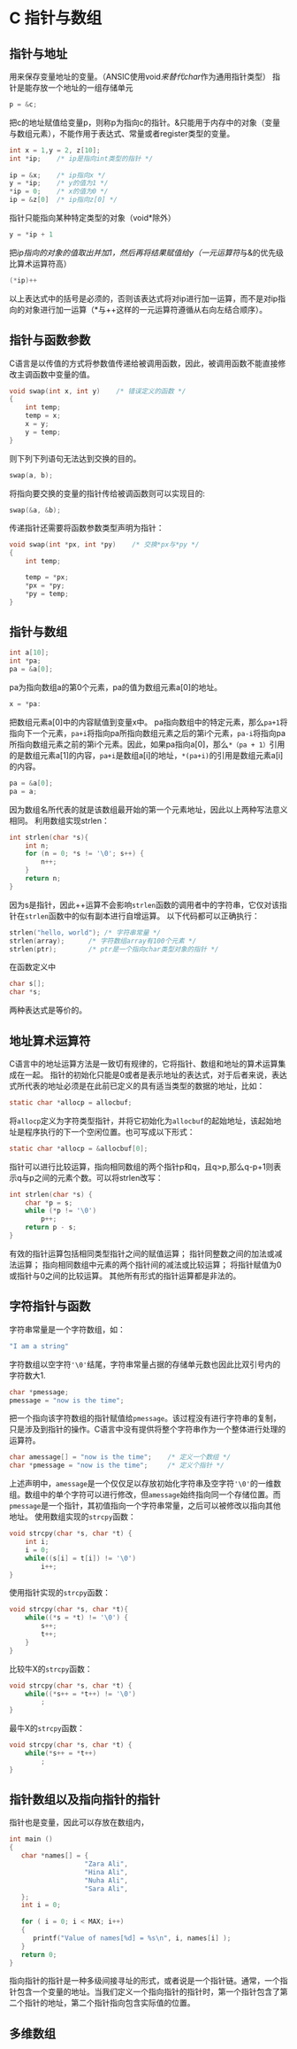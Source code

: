 # C 指针与数组
## 指针与地址
用来保存变量地址的变量。（ANSIC使用void*来替代char*作为通用指针类型）
指针是能存放一个地址的一组存储单元
```c
p = &c;
```
把c的地址赋值给变量p，则称p为指向c的指针。&只能用于内存中的对象（变量与数组元素），不能作用于表达式、常量或者register类型的变量。
```c
int x = 1,y = 2, z[10];
int *ip;	/* ip是指向int类型的指针 */
	
ip = &x;	/* ip指向x */
y = *ip;	/* y的值为1 */
*ip = 0;	/* x的值为0 */
ip = &z[0]	/* ip指向z[0] */
```
指针只能指向某种特定类型的对象（void*除外）
```c
y = *ip + 1
```
把*ip指向的对象的值取出并加1，然后再将结果赋值给y（一元运算符*与&的优先级比算术运算符高）
```c
(*ip)++
```
以上表达式中的括号是必须的，否则该表达式将对ip进行加一运算，而不是对ip指向的对象进行加一运算（*与++这样的一元运算符遵循从右向左结合顺序）。

## 指针与函数参数
C语言是以传值的方式将参数值传递给被调用函数，因此，被调用函数不能直接修改主调函数中变量的值。
```c
void swap(int x, int y)    /* 错误定义的函数 */
{
    int temp;
    temp = x;
    x = y;
    y = temp;
}
```
则下列下列语句无法达到交换的目的。
```c
swap(a, b);
```
将指向要交换的变量的指针传给被调函数则可以实现目的:
```c
swap(&a, &b);
```
传递指针还需要将函数参数类型声明为指针：
```c
void swap(int *px, int *py)    /* 交换*px与*py */
{
    int temp;

    temp = *px;
    *px = *py;
    *py = temp;
}
```

## 指针与数组
```c
int a[10];
int *pa;
pa = &a[0];
``` 
pa为指向数组a的第0个元素，pa的值为数组元素a[0]的地址。
```c
x = *pa:
```
把数组元素a[0]中的内容赋值到变量x中。
pa指向数组中的特定元素，那么`pa+1`将指向下一个元素，`pa+i`将指向pa所指向数组元素之后的第i个元素，`pa-i`将指向pa所指向数组元素之前的第i个元素。因此，如果pa指向a[0]，那么`*（pa + 1）`引用的是数组元素a[1]的内容，`pa+i`是数组a[i]的地址，`*(pa+i)`的引用是数组元素a[i]的内容。
```c
pa = &a[0];
pa = a;
```
因为数组名所代表的就是该数组最开始的第一个元素地址，因此以上两种写法意义相同。
利用数组实现strlen：
```c
int strlen(char *s){
    int n;
    for (n = 0; *s != '\0'; s++) {
        n++;
    }
    return n;
}
```
因为s是指针，因此++运算不会影响`strlen`函数的调用者中的字符串，它仅对该指针在`strlen`函数中的似有副本进行自增运算。
以下代码都可以正确执行：
```c
strlen("hello, world"); /* 字符串常量 */
strlen(array);		/* 字符数组array有100个元素 */
strlen(ptr);		/* ptr是一个指向char类型对象的指针 */
```
在函数定义中
```c
char s[];
char *s;
```
两种表达式是等价的。

## 地址算术运算符
C语言中的地址运算方法是一致切有规律的，它将指针、数组和地址的算术运算集成在一起。
指针的初始化只能是0或者是表示地址的表达式，对于后者来说，表达式所代表的地址必须是在此前已定义的具有适当类型的数据的地址，比如：
```c
static char *allocp = allocbuf;
```
将`allocp`定义为字符类型指针，并将它初始化为`allocbuf`的起始地址，该起始地址是程序执行的下一个空闲位置。也可写成以下形式：
```c
static char *allocp = &allocbuf[0];
```
指针可以进行比较运算，指向相同数组的两个指针p和q，且q>p,那么q-p+1则表示q与p之间的元素个数。可以将strlen改写：
```c
int strlen(char *s) {
    char *p = s;
    while (*p != '\0') 
        p++;
    return p - s;
}
```
有效的指针运算包括相同类型指针之间的赋值运算；
指针同整数之间的加法或减法运算；
指向相同数组中元素的两个指针间的减法或比较运算；
将指针赋值为0或指针与0之间的比较运算。
其他所有形式的指针运算都是非法的。

## 字符指针与函数
字符串常量是一个字符数组，如：
```c
"I am a string"
```
字符数组以空字符`'\0'`结尾，字符串常量占据的存储单元数也因此比双引号内的字符数大1.
```c
char *pmessage;
pmessage = "now is the time";
```
把一个指向该字符数组的指针赋值给`pmessage`。该过程没有进行字符串的复制，只是涉及到指针的操作。C语言中没有提供将整个字符串作为一个整体进行处理的运算符。
```c
char amessage[] = "now is the time";    /* 定义一个数组 */
char *pmessage = "now is the time";     /* 定义个指针 */
```
上述声明中，`amessage`是一个仅仅足以存放初始化字符串及空字符`'\0'`的一维数组。数组中的单个字符可以进行修改，但`amessage`始终指向同一个存储位置。而`pmessage`是一个指针，其初值指向一个字符串常量，之后可以被修改以指向其他地址。
使用数组实现的`strcpy`函数：
```c
void strcpy(char *s, char *t) {
    int i;
    i = 0;
    while((s[i] = t[i]) != '\0')
        i++;
}
```
使用指针实现的`strcpy`函数：
```c
void strcpy(char *s, char *t){
    while((*s = *t) != '\0') {
        s++;
        t++;
    }
}
```
比较牛X的`strcpy`函数：
```c
void strcpy(char *s, char *t) {
    while((*s++ = *t++) != '\0') 
        ;
}
```
最牛X的`strcpy`函数：
```c
void strcpy(char *s, char *t) {
    while(*s++ = *t++)
        ;
}
```

## 指针数组以及指向指针的指针
指针也是变量，因此可以存放在数组内，
```c
int main ()
{
   char *names[] = {
                   "Zara Ali",
                   "Hina Ali",
                   "Nuha Ali",
                   "Sara Ali",
   };
   int i = 0;
 
   for ( i = 0; i < MAX; i++)
   {
      printf("Value of names[%d] = %s\n", i, names[i] );
   }
   return 0;
}
```

指向指针的指针是一种多级间接寻址的形式，或者说是一个指针链。通常，一个指针包含一个变量的地址。当我们定义一个指向指针的指针时，第一个指针包含了第二个指针的地址，第二个指针指向包含实际值的位置。


## 多维数组
